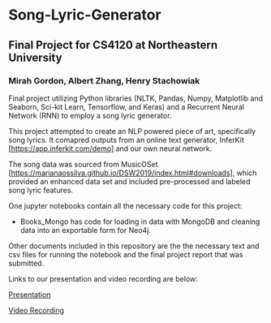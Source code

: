 # Song-Lyric-Generator
## Final Project for CS4120 at Northeastern University

### Mirah Gordon, Albert Zhang, Henry Stachowiak

Final project utilizing Python libraries (NLTK, Pandas, Numpy, Matplotlib and Seaborn, Sci-kit Learn, Tensorflow, and Keras) and a Recurrent Neural Network (RNN) to employ a song lyric generator.

This project attempted to create an NLP powered piece of art, specifically song lyrics. It comapred outputs from an online text generator, InferKit [https://app.inferkit.com/demo] and our own neural network. 

The song data was sourced from MusicOSet [https://marianaossilva.github.io/DSW2019/index.html#downloads], which provided an enhanced data set and included pre-processed and labeled song lyric features.

One jupyter notebooks contain all the necessary code for this project:

* Books_Mongo has code for loading in data with MongoDB and cleaning data into an exportable form for Neo4j.

Other documents included in this repository are the the necessary text and csv files for running the notebook and the final project report that was submitted.

Links to our presentation and video recording are below:

[Presentation](https://docs.google.com/document/d/1dk58poaHWi-7UDyGZ6th4vFFOVoL4VpBD_MTB9J-qos/edit?usp=sharing)

[Video Recording](https://drive.google.com/file/d/1hK3uF45a6vHUqr_zPXcVE8ucW9j6Ictu/view?usp=sharing)

